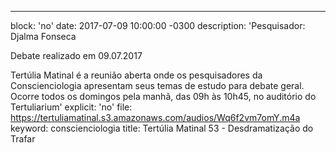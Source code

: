 ---
block: 'no'
date: 2017-07-09 10:00:00 -0300
description: 'Pesquisador: Djalma Fonseca

  Debate realizado em 09.07.2017


  Tertúlia Matinal é a reunião aberta onde os pesquisadores da Conscienciologia apresentam
  seus temas de estudo para debate geral. Ocorre todos os domingos pela manhã, das
  09h às 10h45, no auditório do Tertuliarium'
explicit: 'no'
file: https://tertuliamatinal.s3.amazonaws.com/audios/Wq6f2vm7omY.m4a
keyword: conscienciologia
title: Tertúlia Matinal 53 - Desdramatização do Trafar
